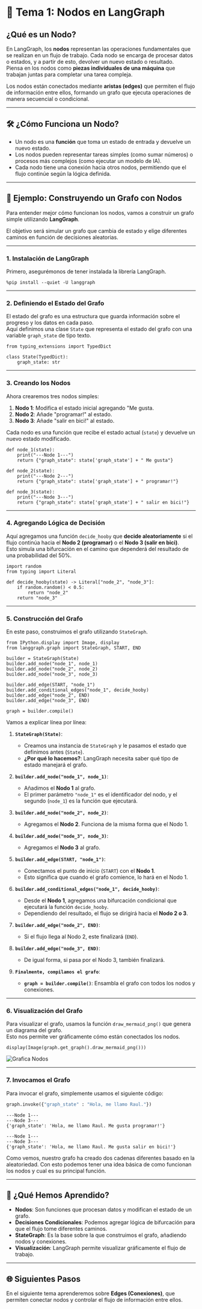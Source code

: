 # 🧩 Tema 1: Nodos en LangGraph

## ¿Qué es un Nodo?  
En LangGraph, los **nodos** representan las operaciones fundamentales que se realizan en un flujo de trabajo. Cada nodo se encarga de procesar datos o estados, y a partir de esto, devolver un nuevo estado o resultado.  
Piensa en los nodos como **piezas individuales de una máquina** que trabajan juntas para completar una tarea compleja.  

Los nodos están conectados mediante **aristas (edges)** que permiten el flujo de información entre ellos, formando un grafo que ejecuta operaciones de manera secuencial o condicional.  

---

## 🛠️ ¿Cómo Funciona un Nodo?  
- Un nodo es una **función** que toma un estado de entrada y devuelve un nuevo estado.  
- Los nodos pueden representar tareas simples (como sumar números) o procesos más complejos (como ejecutar un modelo de IA).  
- Cada nodo tiene una conexión hacia otros nodos, permitiendo que el flujo continúe según la lógica definida.  

---

## 🚀 Ejemplo: Construyendo un Grafo con Nodos  

Para entender mejor cómo funcionan los nodos, vamos a construir un grafo simple utilizando **LangGraph**.  

El objetivo será simular un grafo que cambia de estado y elige diferentes caminos en función de decisiones aleatorias.  

---

### 1. Instalación de LangGraph  
Primero, asegurémonos de tener instalada la librería LangGraph.  
```phyton
%pip install --quiet -U langgraph
``` 

---

### 2. Definiendo el Estado del Grafo  
El estado del grafo es una estructura que guarda información sobre el progreso y los datos en cada paso.  
Aquí definimos una clase `State` que representa el estado del grafo con una variable `graph_state` de tipo texto.  
```phyton
from typing_extensions import TypedDict

class State(TypedDict):
    graph_state: str
``` 

---

### 3. Creando los Nodos  

Ahora crearemos tres nodos simples:  
1. **Nodo 1**: Modifica el estado inicial agregando "Me gusta.  
2. **Nodo 2**: Añade "programar!" al estado.  
3. **Nodo 3**: Añade "salir en bici!" al estado.  

Cada nodo es una función que recibe el estado actual (`state`) y devuelve un nuevo estado modificado.  
```phyton
def node_1(state):
    print("---Node 1---")
    return {"graph_state": state['graph_state'] + " Me gusta"}

def node_2(state):
    print("---Node 2---")
    return {"graph_state": state['graph_state'] + " programar!"}

def node_3(state):
    print("---Node 3---")
    return {"graph_state": state['graph_state'] + " salir en bici!"}
``` 

---

### 4. Agregando Lógica de Decisión  

Aquí agregamos una función `decide_hooby` que **decide aleatoriamente** si el flujo continúa hacia el **Nodo 2 (programar)** o el **Nodo 3 (salir en bici)**.  
Esto simula una bifurcación en el camino que dependerá del resultado de una probabilidad del 50%.  
```phyton
import random
from typing import Literal

def decide_hooby(state) -> Literal["node_2", "node_3"]:
    if random.random() < 0.5:
        return "node_2"
    return "node_3"

```  

---

### 5. Construcción del Grafo  

En este paso, construimos el grafo utilizando `StateGraph`.   

```phyton hl_lines="5 3"
from IPython.display import Image, display
from langgraph.graph import StateGraph, START, END

builder = StateGraph(State)
builder.add_node("node_1", node_1)
builder.add_node("node_2", node_2)
builder.add_node("node_3", node_3)

builder.add_edge(START, "node_1")
builder.add_conditional_edges("node_1", decide_hooby)
builder.add_edge("node_2", END)
builder.add_edge("node_3", END)

graph = builder.compile()
```   
Vamos a explicar línea por línea: 

1. **`StateGraph(State)`**:  
    - Creamos una instancia de `StateGraph` y le pasamos el estado que definimos antes (`State`).  
    - **¿Por qué lo hacemos?**: LangGraph necesita saber qué tipo de estado manejará el grafo.   

2. **`builder.add_node("node_1", node_1)`**:  
    - Añadimos el **Nodo 1** al grafo.  
    - El primer parámetro `"node_1"` es el identificador del nodo, y el segundo (`node_1`) es la función que ejecutará.  

3. **`builder.add_node("node_2", node_2)`**:  
    - Agregamos el **Nodo 2**. Funciona de la misma forma que el Nodo 1.  

4. **`builder.add_node("node_3", node_3)`**:  
    - Agregamos el **Nodo 3** al grafo.  

5. **`builder.add_edge(START, "node_1")`**:  
    - Conectamos el punto de inicio (`START`) con el **Nodo 1**.  
    - Esto significa que cuando el grafo comience, lo hará en el Nodo 1.  

6. **`builder.add_conditional_edges("node_1", decide_hooby)`**:  
    - Desde el **Nodo 1**, agregamos una bifurcación condicional que ejecutará la función `decide_hooby`.  
    - Dependiendo del resultado, el flujo se dirigirá hacia el **Nodo 2 o 3**.  

7. **`builder.add_edge("node_2", END)`**:  
    - Si el flujo llega al Nodo 2, este finalizará (`END`).  

8. **`builder.add_edge("node_3", END)`**:  
    - De igual forma, si pasa por el Nodo 3, también finalizará.  

9. **`Finalmente, compilamos el grafo`**:  
    - **`graph = builder.compile()`**: Ensambla el grafo con todos los nodos y conexiones. 

---

### 6. Visualización del Grafo  

Para visualizar el grafo, usamos la función `draw_mermaid_png()` que genera un diagrama del grafo.  
Esto nos permite ver gráficamente cómo están conectados los nodos. 

```phyton
display(Image(graph.get_graph().draw_mermaid_png())) 
```  

![Grafica Nodos](../assets/img/curso1/tema1/image.png)

---

### 7. Invocamos el Grafo  

Para invocar el grafo, simplemente usamos el siguiente código: 

```py
graph.invoke({"graph_state" : "Hola, me llamo Raul."})
```
```phyton title="Resultado 1"
---Node 1---
---Node 3---
{'graph_state': 'Hola, me llamo Raul. Me gusta programar!'}
```
```phyton title="Resultado 2"
---Node 1---
---Node 3---
{'graph_state': 'Hola, me llamo Raul. Me gusta salir en bici!'}
```

Como vemos, nuestro grafo ha creado dos cadenas diferentes basado en la aleatoriedad. Con esto podemos tener una idea básica de como funcionan los nodos y cual es su principal función.

---

## 🧩 ¿Qué Hemos Aprendido?  
- **Nodos**: Son funciones que procesan datos y modifican el estado de un grafo.  
- **Decisiones Condicionales**: Podemos agregar lógica de bifurcación para que el flujo tome diferentes caminos.  
- **StateGraph**: Es la base sobre la que construimos el grafo, añadiendo nodos y conexiones.  
- **Visualización**: LangGraph permite visualizar gráficamente el flujo de trabajo.  

---

## 🌐 Siguientes Pasos  
En el siguiente tema aprenderemos sobre **Edges (Conexiones)**, que permiten conectar nodos y controlar el flujo de información entre ellos.  
